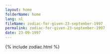 ```yaml
---
layout: home
folderName: home
lang: nl
fileName: zodiac-for-given-23-september-1997
permalink: zodiac-for-given-23-september-1997
date: 23-09-1997
---
```

{% include zodiac.html %}
